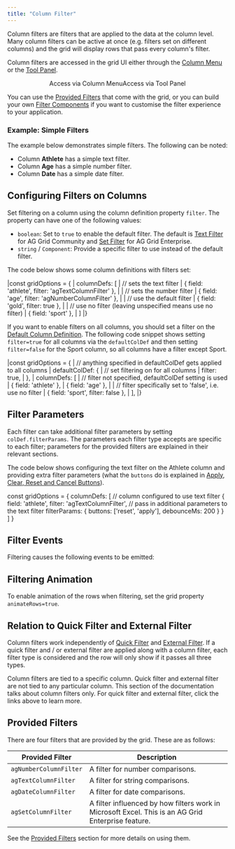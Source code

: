 ```yaml
---
title: "Column Filter"
---
```


Column filters are filters that are applied to the data at the column level. Many column filters can be active at once (e.g. filters set on different columns) and the grid will display rows that pass every column's filter.

Column filters are accessed in the grid UI either through the [Column Menu](/column-menu/) or the [Tool Panel](/tool-panel/).

<div style="display: flex; justify-content: center;">
    <image-caption src="filtering/resources/open-column.gif" alt="Open Column" width="25rem" constrained="true">
        Access via Column Menu
    </image-caption>
    <image-caption src="filtering/resources/open-tool-panel.gif" alt="Open Tool Panel" width="25rem" constrained="true">
        Access via Tool Panel
    </image-caption>
</div>

You can use the [Provided Filters](/filter-provided/) that come with the grid, or you can build your own [Filter Components](/component-filter/) if you want to customise the filter experience to your application.

### Example: Simple Filters

The example below demonstrates simple filters. The following can be noted:

- Column **Athlete** has a simple text filter.
- Column **Age** has a simple number filter.
- Column **Date** has a simple date filter.

<grid-example title='Provided Simple' name='provided-simple' type='generated' options='{ "exampleHeight": 560 }'></grid-example>

## Configuring Filters on Columns

Set filtering on a column using the column definition property `filter`. The property can have one of the following values:

- `boolean`: Set to `true` to enable the default filter. The default is [Text Filter](/filter-text/) for AG Grid Community and [Set Filter](/filter-set/) for AG Grid Enterprise.
- `string` / `Component`: Provide a specific filter to use instead of the default filter.

The code below shows some column definitions with filters set:

<snippet>
|const gridOptions = {
|    columnDefs: [
|        // sets the text filter
|        { field: 'athlete', filter: 'agTextColumnFilter' },
|
|        // sets the number filter
|        { field: 'age', filter: 'agNumberColumnFilter' },
|
|        // use the default filter
|        { field: 'gold', filter: true },
|
|        // use no filter (leaving unspecified means use no filter)
|        { field: 'sport' },
|    ]
|}
</snippet>

If you want to enable filters on all columns, you should set a filter on the [Default Column Definition](/column-definitions/#default-column-definitions). The following code snippet shows setting `filter=true` for all columns via the `defaultColDef` and then setting `filter=false` for the Sport column, so all columns have a filter except Sport.

<snippet spaceBetweenProperties="true">
|const gridOptions = {
|    // anything specified in defaultColDef gets applied to all columns
|    defaultColDef: {
|        // set filtering on for all columns
|        filter: true,
|    },
|    columnDefs: [
|        // filter not specified, defaultColDef setting is used
|        { field: 'athlete' },
|        { field: 'age' },
|
|        // filter specifically set to 'false', i.e. use no filter
|        { field: 'sport', filter: false },
|    ],
|}
</snippet>

## Filter Parameters

Each filter can take additional filter parameters by setting `colDef.filterParams`. The parameters each filter type accepts are specific to each filter; parameters for the provided filters are explained in their relevant sections.

The code below shows configuring the text filter on the Athlete column and providing extra filter parameters (what the `buttons` do is explained in [Apply, Clear, Reset and Cancel Buttons](/filter-provided/#apply-clear-reset-and-cancel-buttons)).

<snippet spaceBetweenProperties="true">
const gridOptions = {
    columnDefs: [
        // column configured to use text filter
        {
            field: 'athlete',
            filter: 'agTextColumnFilter',
            // pass in additional parameters to the text filter
            filterParams: {
                buttons: ['reset', 'apply'],
                debounceMs: 200
            }
        }
    ]
}
</snippet>

## Filter Events

Filtering causes the following events to be emitted:

<api-documentation source='grid-events/events.json' section='filter'></api-documentation>

## Filtering Animation

To enable animation of the rows when filtering, set the grid property `animateRows=true`.

## Relation to Quick Filter and External Filter

Column filters work independently of [Quick Filter](/filter-quick/) and [External Filter](/filter-external/). If a quick filter and / or external filter are applied along with a column filter, each filter type is considered and the row will only show if it passes all three types.

Column filters are tied to a specific column. Quick filter and external filter are not tied to any particular column. This section of the documentation talks about column filters only. For quick filter and external filter, click the links above to learn more.

## Provided Filters

There are four filters that are provided by the grid. These are as follows:

| Provided Filter | Description |
| --------------- | ----------- |
| `agNumberColumnFilter` | A filter for number comparisons. |
| `agTextColumnFilter` | A filter for string comparisons. |
| `agDateColumnFilter` | A filter for date comparisons. |
| `agSetColumnFilter` | A filter influenced by how filters work in Microsoft Excel. This is an AG Grid Enterprise feature. |

See the [Provided Filters](/filter-provided/) section for more details on using them.
